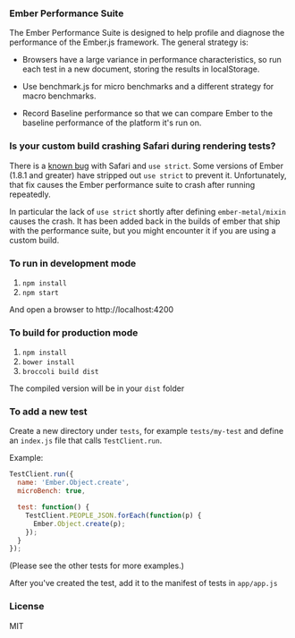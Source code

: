 ### Ember Performance Suite

The Ember Performance Suite is designed to help profile and diagnose
the performance of the Ember.js framework. The general strategy is:

- Browsers have a large variance in performance characteristics, so
  run each test in a new document, storing the results in localStorage.

- Use benchmark.js for micro benchmarks and a different strategy for
  macro benchmarks.

- Record Baseline performance so that we can compare Ember to the
  baseline performance of the platform it's run on.

### Is your custom build crashing Safari during rendering tests?

There is a [known bug](https://bugs.webkit.org/show_bug.cgi?id=138038) with
Safari and `use strict`. Some versions of Ember (1.8.1 and greater)
have stripped out `use strict` to prevent it. Unfortunately, that fix
causes the Ember performance suite to crash after running repeatedly.

In particular the lack of `use strict` shortly after defining `ember-metal/mixin`
causes the crash. It has been added back in the builds of ember that
ship with the performance suite, but you might encounter it if you are
using a custom build.

### To run in development mode

1. `npm install`
2. `npm start`

And open a browser to http://localhost:4200

### To build for production mode

1. `npm install`
2. `bower install`
3. `broccoli build dist`

The compiled version will be in your `dist` folder

### To add a new test

Create a new directory under `tests`, for example `tests/my-test`
and define an `index.js` file that calls `TestClient.run`.

Example:

```javascript
TestClient.run({
  name: 'Ember.Object.create',
  microBench: true,

  test: function() {
    TestClient.PEOPLE_JSON.forEach(function(p) {
      Ember.Object.create(p);
    });
  }
});
```

(Please see the other tests for more examples.)

After you've created the test, add it to the manifest of tests in
`app/app.js`

### License

MIT

